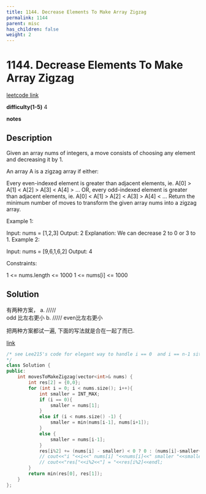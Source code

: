 ```yaml
---
title: 1144. Decrease Elements To Make Array Zigzag
permalink: 1144
parent: misc
has_children: false
weight: 2
---
```

# 1144. Decrease Elements To Make Array Zigzag
[leetcode link](https://leetcode.com/problems/decrease-elements-to-make-array-zigzag/)

**difficulty(1-5)** 
4

**notes** 


## Description
Given an array nums of integers, a move consists of choosing any element and decreasing it by 1.

An array A is a zigzag array if either:

Every even-indexed element is greater than adjacent elements, ie. A[0] > A[1] < A[2] > A[3] < A[4] > ...
OR, every odd-indexed element is greater than adjacent elements, ie. A[0] < A[1] > A[2] < A[3] > A[4] < ...
Return the minimum number of moves to transform the given array nums into a zigzag array.

 

Example 1:

Input: nums = [1,2,3]
Output: 2
Explanation: We can decrease 2 to 0 or 3 to 1.
Example 2:

Input: nums = [9,6,1,6,2]
Output: 4
 

Constraints:

1 <= nums.length <= 1000
1 <= nums[i] <= 1000

## Solution
有两种方案， 
a. /\/\/\/\/\
  odd 比左右更小
b. \/\/\/\/\/
  even比左右更小

把两种方案都试一遍, 下面的写法就是合在一起了而已.


[link](https://leetcode.com/problems/decrease-elements-to-make-array-zigzag/discuss/350576/JavaC%2B%2BPython-Easy-and-concise)
```c++
/* see Lee215's code for elegant way to handle i == 0  and i == n-1 situation
*/
class Solution {
public:
    int movesToMakeZigzag(vector<int>& nums) {
        int res[2] = {0,0};
        for (int i = 0; i < nums.size(); i++){
            int smaller = INT_MAX;
            if (i == 0){
                smaller = nums[1];
            }
            else if (i < nums.size() -1) {
                smaller = min(nums[i-1], nums[i+1]);
            }
            else {
                smaller = nums[i-1];
            }
            res[i%2] += (nums[i] - smaller) < 0 ? 0 : (nums[i]-smaller+1);
            // cout<<"i "<<i<<" nums[i] "<<nums[i]<<" smaller "<<smaller<<endl;
            // cout<<"res["<<i%2<<"] = "<<res[i%2]<<endl;
        }
        return min(res[0], res[1]);
    }
};
``` 

<!-- 
Default label
{: .label }

Blue label
{: .label .label-blue }

Stable
{: .label .label-green }

New release
{: .label .label-purple }

Coming soon
{: .label .label-yellow }

Deprecated
{: .label .label-red } -->
